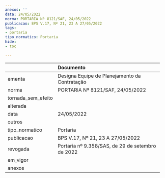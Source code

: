 ```yaml
---
anexos: ''
data: 24/05/2022
norma: PORTARIA Nº 8121/SAF, 24/05/2022
publicacao: BPS V.17, Nº 21, 23 A 27/05/2022
tags:
- portaria
tipo_normatico: Portaria
hide: 
- toc 
 
---
```


|                    | Documento                                        |
|:-------------------|:-------------------------------------------------|
| ementa             | Designa Equipe de Planejamento da Contratação    |
| norma              | PORTARIA Nº 8121/SAF, 24/05/2022                 |
| tornada_sem_efeito |                                                  |
| alterada           |                                                  |
| data               | 24/05/2022                                       |
| outros             |                                                  |
| tipo_normatico     | Portaria                                         |
| publicacao         | BPS V.17, Nº 21, 23 A 27/05/2022                 |
| revogada           | Portaria nº 9.358/SAS, de 29 de setembro de 2022 |
| em_vigor           |                                                  |
| anexos             |                                                  |